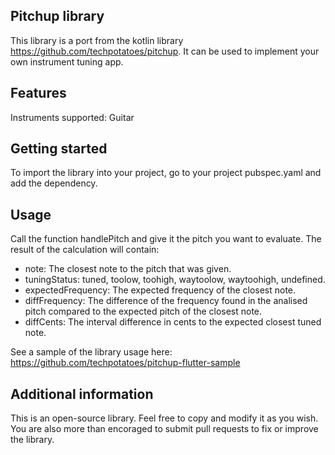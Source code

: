 ## Pitchup library

This library is a port from the kotlin library https://github.com/techpotatoes/pitchup. It can be used to implement your own instrument tuning app.

## Features

Instruments supported: Guitar

## Getting started

To import the library into your project, go to your project pubspec.yaml and add the dependency.

## Usage

Call the function handlePitch and give it the pitch you want to evaluate. The result of the calculation will contain: 
  
  - note: The closest note to the pitch that was given. 
  - tuningStatus: tuned, toolow, toohigh, waytoolow, waytoohigh, undefined.
  - expectedFrequency: The expected frequency of the closest note.
  - diffFrequency: The difference of the frequency found in the analised pitch compared to the expected pitch of the closest note. 
  - diffCents: The interval difference in cents to the expected closest tuned note. 

See a sample of the library usage here: https://github.com/techpotatoes/pitchup-flutter-sample

## Additional information

This is an open-source library. Feel free to copy and modify it as you wish. You are also more than encoraged to submit pull requests to fix or improve the library.